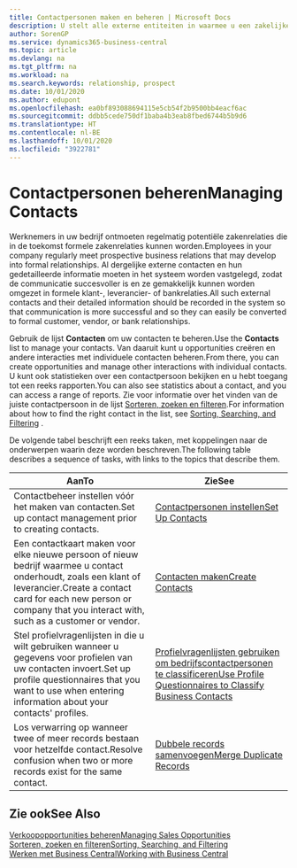 ```yaml
---
title: Contactpersonen maken en beheren | Microsoft Docs
description: U stelt alle externe entiteiten in waarmee u een zakelijke relatie hebt (zoals prospects, klanten, leveranciers en consultants) als contacten.
author: SorenGP
ms.service: dynamics365-business-central
ms.topic: article
ms.devlang: na
ms.tgt_pltfrm: na
ms.workload: na
ms.search.keywords: relationship, prospect
ms.date: 10/01/2020
ms.author: edupont
ms.openlocfilehash: ea0bf893088694115e5cb54f2b9500bb4eacf6ac
ms.sourcegitcommit: ddbb5cede750df1baba4b3eab8fbed6744b5b9d6
ms.translationtype: HT
ms.contentlocale: nl-BE
ms.lasthandoff: 10/01/2020
ms.locfileid: "3922781"
---
```

# <a name="managing-contacts"></a><span data-ttu-id="3f46b-103">Contactpersonen beheren</span><span class="sxs-lookup"><span data-stu-id="3f46b-103">Managing Contacts</span></span>

<span data-ttu-id="3f46b-104">Werknemers in uw bedrijf ontmoeten regelmatig potentiële zakenrelaties die in de toekomst formele zakenrelaties kunnen worden.</span><span class="sxs-lookup"><span data-stu-id="3f46b-104">Employees in your company regularly meet prospective business relations that may develop into formal relationships.</span></span> <span data-ttu-id="3f46b-105">Al dergelijke externe contacten en hun gedetailleerde informatie moeten in het systeem worden vastgelegd, zodat de communicatie succesvoller is en ze gemakkelijk kunnen worden omgezet in formele klant-, leverancier- of bankrelaties.</span><span class="sxs-lookup"><span data-stu-id="3f46b-105">All such external contacts and their detailed information should be recorded in the system so that communication is more successful and so they can easily be converted to formal customer, vendor, or bank relationships.</span></span>

<span data-ttu-id="3f46b-106">Gebruik de lijst **Contacten** om uw contacten te beheren.</span><span class="sxs-lookup"><span data-stu-id="3f46b-106">Use the **Contacts** list to manage your contacts.</span></span> <span data-ttu-id="3f46b-107">Van daaruit kunt u opportunities creëren en andere interacties met individuele contacten beheren.</span><span class="sxs-lookup"><span data-stu-id="3f46b-107">From there, you can create opportunities and manage other interactions with individual contacts.</span></span> <span data-ttu-id="3f46b-108">U kunt ook statistieken over een contactpersoon bekijken en u hebt toegang tot een reeks rapporten.</span><span class="sxs-lookup"><span data-stu-id="3f46b-108">You can also see statistics about a contact, and you can access a range of reports.</span></span> <span data-ttu-id="3f46b-109">Zie voor informatie over het vinden van de juiste contactpersoon in de lijst [Sorteren, zoeken en filteren](ui-enter-criteria-filters.md).</span><span class="sxs-lookup"><span data-stu-id="3f46b-109">For information about how to find the right contact in the list, see [Sorting, Searching, and Filtering](ui-enter-criteria-filters.md) .</span></span>  

<span data-ttu-id="3f46b-110">De volgende tabel beschrijft een reeks taken, met koppelingen naar de onderwerpen waarin deze worden beschreven.</span><span class="sxs-lookup"><span data-stu-id="3f46b-110">The following table describes a sequence of tasks, with links to the topics that describe them.</span></span>

| <span data-ttu-id="3f46b-111">Aan</span><span class="sxs-lookup"><span data-stu-id="3f46b-111">To</span></span> | <span data-ttu-id="3f46b-112">Zie</span><span class="sxs-lookup"><span data-stu-id="3f46b-112">See</span></span> |
| --- | --- |
| <span data-ttu-id="3f46b-113">Contactbeheer instellen vóór het maken van contacten.</span><span class="sxs-lookup"><span data-stu-id="3f46b-113">Set up contact management prior to creating contacts.</span></span> |[<span data-ttu-id="3f46b-114">Contactpersonen instellen</span><span class="sxs-lookup"><span data-stu-id="3f46b-114">Set Up Contacts</span></span>](marketing-setup-contacts.md) |
| <span data-ttu-id="3f46b-115">Een contactkaart maken voor elke nieuwe persoon of nieuw bedrijf waarmee u contact onderhoudt, zoals een klant of leverancier.</span><span class="sxs-lookup"><span data-stu-id="3f46b-115">Create a contact card for each new person or company that you interact with, such as a customer or vendor.</span></span> |[<span data-ttu-id="3f46b-116">Contacten maken</span><span class="sxs-lookup"><span data-stu-id="3f46b-116">Create Contacts</span></span>](marketing-create-contact-companies.md) |
|<span data-ttu-id="3f46b-117">Stel profielvragenlijsten in die u wilt gebruiken wanneer u gegevens voor profielen van uw contacten invoert.</span><span class="sxs-lookup"><span data-stu-id="3f46b-117">Set up profile questionnaires that you want to use when entering information about your contacts' profiles.</span></span>|[<span data-ttu-id="3f46b-118">Profielvragenlijsten gebruiken om bedrijfscontactpersonen te classificeren</span><span class="sxs-lookup"><span data-stu-id="3f46b-118">Use Profile Questionnaires to Classify Business Contacts</span></span>](marketing-create-contact-profile-questionnaire.md)|
|<span data-ttu-id="3f46b-119">Los verwarring op wanneer twee of meer records bestaan voor hetzelfde contact.</span><span class="sxs-lookup"><span data-stu-id="3f46b-119">Resolve confusion when two or more records exist for the same contact.</span></span>|[<span data-ttu-id="3f46b-120">Dubbele records samenvoegen</span><span class="sxs-lookup"><span data-stu-id="3f46b-120">Merge Duplicate Records</span></span>](sales-how-merge-duplicate-records.md)|

## <a name="see-also"></a><span data-ttu-id="3f46b-121">Zie ook</span><span class="sxs-lookup"><span data-stu-id="3f46b-121">See Also</span></span>

[<span data-ttu-id="3f46b-122">Verkoopopportunities beheren</span><span class="sxs-lookup"><span data-stu-id="3f46b-122">Managing Sales Opportunities</span></span>](marketing-manage-sales-opportunities.md)  
[<span data-ttu-id="3f46b-123">Sorteren, zoeken en filteren</span><span class="sxs-lookup"><span data-stu-id="3f46b-123">Sorting, Searching, and Filtering</span></span>](ui-enter-criteria-filters.md)  
[<span data-ttu-id="3f46b-124">Werken met Business Central</span><span class="sxs-lookup"><span data-stu-id="3f46b-124">Working with Business Central</span></span>](ui-work-product.md)  
